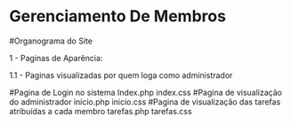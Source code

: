 # Gerenciamento De Membros

#Organograma do Site

1 - Paginas de Aparência:

1.1 - Paginas visualizadas por quem loga como administrador

#Pagina de Login no sistema
Index.php
index.css
#Pagina de visualização do administrador
inicio.php
inicio.css
#Pagina de visualização das tarefas atribuídas a cada membro
tarefas.php
tarefas.css

